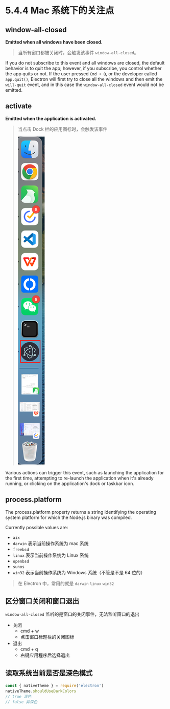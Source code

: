 # 5.4.4 Mac 系统下的关注点

## window-all-closed

**Emitted when all windows have been closed.**

> 当所有窗口都被关闭时，会触发该事件 `window-all-closed`。

If you do not subscribe to this event and all windows are closed, the default behavior is to quit the app; however, if you subscribe, you control whether the app quits or not. If the user pressed `Cmd + Q`, or the developer called `app.quit()`, Electron will first try to close all the windows and then emit the `will-quit` event, and in this case the `window-all-closed` event would not be emitted.

## activate

**Emitted when the application is activated.**

> 当点击 Dock 栏的应用图标时，会触发该事件
>
> ![](https://raw.githubusercontent.com/123taojiale/dahuyou_picture/main/blogs/202208311420604.png)

Various actions can trigger this event, such as launching the application for the first time, attempting to re-launch the application when it's already running, or clicking on the application's dock or taskbar icon.

## process.platform

The process.platform property returns a string identifying the operating system platform for which the Node.js binary was compiled.

Currently possible values are:

- `aix`
- `darwin` 表示当前操作系统为 mac 系统
- `freebsd`
- `linux` 表示当前操作系统为 Linux 系统
- `openbsd`
- `sunos`
- `win32` 表示当前操作系统为 Windows 系统（不管是不是 64 位的）

> 在 Electron 中，常用的就是 `darwin` `linux` `win32`

## 区分窗口关闭和窗口退出

`window-all-closed` 监听的是窗口的关闭事件，无法监听窗口的退出

- 关闭
  - cmd + w
  - 点击窗口标题栏的关闭图标
- 退出
  - cmd + q
  - 右键应用程序后选择退出

## 读取系统当前是否是深色模式


```js
const { nativeTheme } = require('electron')
nativeTheme.shouldUseDarkColors
// true 深色
// false 非深色
```